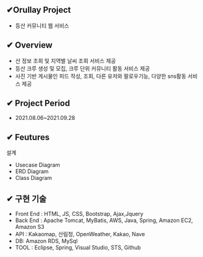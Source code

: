 ## ✔Orullay Project                             
* 등산 커뮤니티 웹 서비스

## ✔ Overview
* 산 정보 조회 및 지역별 날씨 조회 서비스 제공
* 등산 크루 생성 및 모집, 크루 단위 커뮤니티 활동 서비스 제공
* 사진 기반 게시물인 피드 작성, 조회, 다른 유저와 팔로우기능, 다양한 sns활동 서비스 제공

## ✔ Project Period
* 2021.08.06~2021.09.28

## ✔ Feutures
설계
* Usecase Diagram
* ERD Diagram
* Class Diagram

## ✔ 구현 기술
* Front End : HTML, JS, CSS, Bootstrap, Ajax,Jquery
* Back End : Apache Tomcat, MyBatis, AWS, Java, Spring, Amazon EC2, Amazon S3
* API : Kakaomap, 산림청, OpenWeather, Kakao, Nave
* DB: Amazon RDS, MySql
* TOOL : Eclipse, Spring, Visual Studio, STS, Github
